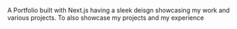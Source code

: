 A Portfolio built with Next.js having a sleek deisgn showcasing my work and various projects.
To also showcase my projects and my experience 